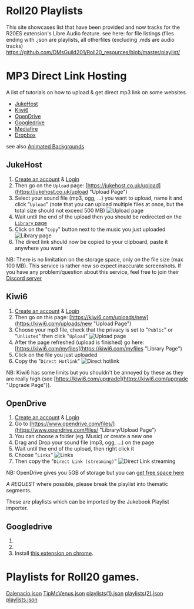 # Roll20 Playlists #
This site showcases list that have been provided and now tracks for the R20ES extension's Libre Audio feature.
see here: for file listings (files ending with .json are playlists, all otherfiles (excluding .mds are audio tracks)
https://github.com/DMsGuild201/Roll20_resources/blob/master/playlist/


# MP3 Direct Link Hosting #

A list of tutorials on how to upload & get direct mp3 link on some websites.

* [JukeHost](#jukehost "JukeHost")
* [Kiwi6](#kiwi6 "Kiwi6")
* [OpenDrive](#opendrive "OpenDrive")
* [Googledrive](#googledrive "Google Drive")
* [Mediafire]()
* [Dropbox]()

see also [Animated Backgrounds](https://github.com/DMsGuild201/Roll20_resources/blob/master/Animated/README.md)

## JukeHost ##
1. [Create an account](https://jukehost.co.uk/register "Register Page") & [Login](https://jukehost.co.uk/login "Login Page")
2. Then go on the `Upload` page: [https://jukehost.co.uk/upload](https://jukehost.co.uk/upload "Upload Page")
3. Select your sound file (mp3, ogg, ...) you want to upload, name it and click "`Upload`" (note that you can upload multiple files at once, but the total size should not exceed 500 MB)
![Upload page](https://i.imgur.com/w73ONA1.png)
4. Wait until the end of the upload then you should be redirected on the [`Library` page](https://jukehost.co.uk/library)
5. Click on the "`Copy`" button next to the music you just uploaded
![Library page](https://i.imgur.com/uWjUsDi.png)
6. The direct link should now be copied to your clipboard, paste it anywhere you want

NB: There is no limitation on the storage space, only on the file size (max 100 MB). This service is rather new so expect inaccurate screenshots.
If you have any problem/question about this service, feel free to join their [Discord server](https://discord.gg/ZUR6Djs "Discord Server")

## Kiwi6 ##

1. [Create an account](https://kiwi6.com/register "Register Page") & [Login](https://kiwi6.com/login "Login Page")
2. Then go on this page: [https://kiwi6.com/uploads/new](https://kiwi6.com/uploads/new "Upload Page")
3. Choose your mp3 file, check that the privacy is set to "`Public`" or "`Unlisted`" then click "`Upload`"
![Upload page](http://i.imgur.com/FMqzetW.png)
4. After the page refreshed (upload is finished) go here: [https://kiwi6.com/myfiles](https://kiwi6.com/myfiles "Library Page")
5. Click on the file you just uploaded
6. Copy the "`Direct Hotlink`"
![Direct hotlink](http://i.imgur.com/FIYDWGu.png)

NB: Kiwi6 has some limits but you shouldn't be annoyed by these as they are really high (see [https://kiwi6.com/upgrade](https://kiwi6.com/upgrade "Upgrade Page")).

## OpenDrive ##

1. [Create an account](https://www.opendrive.com/signup "Register Page") & [Login](https://www.opendrive.com/login "Login Page")
2. Go to [https://www.opendrive.com/files/](https://www.opendrive.com/files/ "Library/Upload Page")
3. You can choose a folder (eg. Music) or create a new one
4. Drag and Drop your sound file (mp3, ogg, ...) on the page
5. Wait until the end of the upload, then right click it
6. Choose "`Links`"
![Links](https://i.imgur.com/7aIN1Wp.png)
7. Then copy the "`Direct Link (streaming)`"
![Direct Link streaming](https://i.imgur.com/KcoKQbL.png)

NB: OpenDrive gives you 5GB of storage but you can [get free space here](https://www.opendrive.com/free "Get Free Space")

*A REQUEST* 
where possible, please break the playlist into thematic segments.

These are playlists which can be imported by the Jukebook Playlist importer.

## Googledrive ##

1.
2.
3. Install [this extension on chrome](https://chrome.google.com/webstore/detail/tab-save/lkngoeaeclaebmpkgapchgjdbaekacki).


# Playlists for Roll20 games.

[Dalenacio.json](https://github.com/DMsGuild201/Roll20_resources/blob/master/playlist/Dalenacio.json)
[TipMcVenus.json](https://github.com/DMsGuild201/Roll20_resources/blob/master/playlist/TipMcVenus.json)
[playlists(1).json](https://github.com/DMsGuild201/Roll20_resources/blob/master/playlist/playlists(1).json)
[playlists(2).json](https://github.com/DMsGuild201/Roll20_resources/blob/master/playlist/playlists(2).json)
[playlists.json](https://github.com/DMsGuild201/Roll20_resources/blob/master/playlist/playlists.json)
